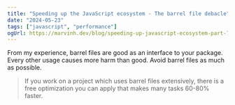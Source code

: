 ```yaml
---
title: "Speeding up the JavaScript ecosystem - The barrel file debacle"
date: "2024-05-23"
tags: ["javascript", "performance"]
ogUrl: https://marvinh.dev/blog/speeding-up-javascript-ecosystem-part-7/
---
```


From my experience, barrel files are good as an interface to your package. Every other usage causes more harm than good. Avoid barrel files as much as possible.

> If you work on a project which uses barrel files extensively, there is a free optimization you can apply that makes many tasks 60-80% faster.
